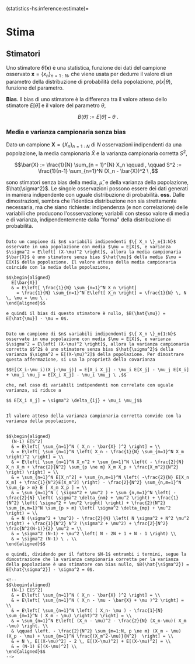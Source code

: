(statistics-hs:inference:estimate)=
# Stima

## Stimatori 
Uno stimatore $\hat{\theta}(\mathbf{x})$ è una statistica, funzione dei dati del campione osservato $\mathbf{x} = \{ x_n \}_{n=1:N}$, che viene usata per dedurre il valore di un parametro della distribuzione di probabilità della popolazione, $p(x|\theta)$, funzione del parametro.

**Bias**. Il bias di uno stimatore è la differenza tra il valore atteso dello stimatore $E[ \hat{\theta} ]$ e il valore del parametro $\theta$,

$$B(\hat{\theta}) := E[ \hat{\theta} ] - \theta \ .$$

### Media e varianza campionaria senza bias
Dato un campione $\mathbf{X} = \{ X_n \}_{n=1:N}$ di $N$ osservazioni indipendenti da una popolazione, la media campionaria $\bar{X}$ e la varianza campionaria corretta $S^2$,

$$\bar{X} := \frac{1}{N} \sum_{n = 1}^{N} X_n \qquad , \qquad S^2 := \frac{1}{n-1} \sum_{n=1}^N (X_n - \bar{X})^2 \ ,$$

sono stimatori senza bias della media, $\hat{\mu}$, e della varianza della popolazione, $\hat{\sigma^2}$. Le singole osservazioni possono essere dei dati generati in maniera indipendente con uguale distribuzione di probabilità. **oss.** Dalle dimostrazioni, sembra che l'identica distribuzione non sia strettamente necessaria, ma che siano richieste: indipendenza (e non correlazione) delle variabili che producono l'ossservazione; variabili con stesso valore di media e di varianza, indipendentemente dalla "forma" della distribuzione di probabilità.

```{dropdown} Dimostrazione per la media

Dato un campione di $n$ variabili indipendenti $\{ X_n \}_n{1:N}$ osservate in una popolazione con media $\mu = E[X]$, e varianza $\sigma^2 = E\left[ (X-\mu)^2 \right]$, allora la media campionaria $\bar{X}$ è uno stimatore senza bias $\hat{\mu}$ della media $\mu = E[X]$ della popolazione. Il valore atteso della media campionaria coincide con la media della popolazione,

$$\begin{aligned}
  E[\bar{X}] 
  & = E\left[ \frac{1}{N} \sum_{n=1}^N X_n \right]
    = \frac{1}{N} \sum_{n=1}^N E\left[ X_n \right] = \frac{1}{N} \, N \, \mu = \mu \ .
\end{aligned}$$

e quindi il bias di questo stimatore è nullo, $B(\hat{\mu}) = E[\hat{\mu}] - \mu = 0$.

```
```{dropdown} Dimostrazione per la varianza

Dato un campione di $n$ variabili indipendenti $\{ X_n \}_n{1:N}$ osservate in una popolazione con media $\mu = E[X]$, e varianza $\sigma^2 = E\left[ (X-\mu)^2 \right]$, allora la varianza campionaria corretta $S^2$ è uno stimatore senza bias $\hat{\sigma^2}$ della varianza $\sigma^2 = E[(X-\mu)^2]$ della popolazione. Per dimostrare questa affermazione, si usa la proprietà della covarianza

$$E[(X_i-\mu_i)(X_j-\mu_j)] = E[X_i X_j] - \mu_i E[X_j] - \mu_j E[X_i] + \mu_i \mu_j = E[X_i X_j] - \mu_i \mu_j \ ,$$

che, nel caso di variabili indipendenti non correlate con uguale varianza, si riduce a

$$ E[X_i X_j] = \sigma^2 \delta_{ij} + \mu_i \mu_j$$


Il valore atteso della varianza campionaria corretta convide con la varianza della popolazione,


$$\begin{aligned}
  (N-1) E[S^2] 
  & = E\left[ \sum_{n=1}^N ( X_n - \bar{X} )^2 \right] = \\
  & = E\left[ \sum_{n=1}^N \left( X_n - \frac{1}{N} \sum_{m=1}^N X_m \right)^2 \right] = \\
  & = E\left[ \sum_{n=1}^N X_n^2 + \sum_{m=1}^N \left( - \frac{2}{N} X_n X_m + \frac{2}{N^2} \sum_{p \ne m} X_m X_p + \frac{X_m^2}{N^2} \right) \right] = \\
  & = \sum_{n=1}^N E[X_n^2] + \sum_{n,m=1}^N \left( -\frac{2}{N} E[X_n X_m] + \frac{1}{N^2}E[X_m^2] \right) - \frac{2}{N^2} \sum_{n,m=1}^N \sum_{p > m} E [ X_m X_p ] = \\
  & = \sum_{n=1}^N ( \sigma^2 + \mu^2 ) + \sum_{n,m=1}^N \left( -\frac{2}{N} \left( \sigma^2 \delta_{nm} + \mu^2 \right) + \frac{1}{N^2} \left( \sigma^2 + \mu^2 \right) \right) + \frac{2}{N^2} \sum_{n,m=1}^N \sum_{p > m} \left( \sigma^2 \delta_{mp} + \mu^2 \right) = \\
  & = N (\sigma^2 + \mu^2) - \frac{2}{N} \left( N \sigma^2 + N^2 \mu^2 \right) + \frac{1}{N^2} N^2 (\sigma^2 + \mu^2) + \frac{2}{N^2} \frac{N^2(N-1)}{2} \mu^2 = \\
  & = \sigma^2 (N-1) + \mu^2 \left( N - 2N + 1 + N - 1 \right) \\
  & = \sigma^2 (N-1) \ . \\ 
\end{aligned}$$

e quindi, dividendo per il fattore $N-1$ entrambi i termini, segue la dimostrazione che la varianza campionaria corretta per la varianza della popolazione è uno stimatore con bias nullo, $B(\hat{\sigma^2}) = E[\hat{\sigma^2}] - \sigma^2 = 0$.

<!--
$$\begin{aligned}
  (N-1) E[S^2] 
  & = E\left[ \sum_{n=1}^N ( X_n - \bar{X} )^2 \right] = \\
  & = E\left[ \sum_{n=1}^N ( X_n - \mu - \bar{X} + \mu )^2 \right] = \\
  & = E\left[ \sum_{n=1}^N \left( ( X_n- \mu ) - \frac{1}{N} \sum_{m=1}^N ( X_m - \mu) \right)^2 \right] = \\
  & = \sum_{n=1}^N E\left[ (X_n - \mu)^2 - \frac{2}{N} (X_n-\mu)( X_m -\mu) \right. \\
  & \qquad \left. - \frac{2}{N^2} \sum_{m=1:N, p \ne m} (X_m - \mu)(X_p - \mu) + \sum_{m=1}^N \frac{(X_m^2-\mu)}{N^2}  \right] = \\
  & = N \, E[(X-\mu)^2] - 2 \, E[(X-\mu)^2] + E[(X-\mu)^2] = \\
  & = (N-1) E[(X-\mu)^2] \\
\end{aligned}$$
-->

```

